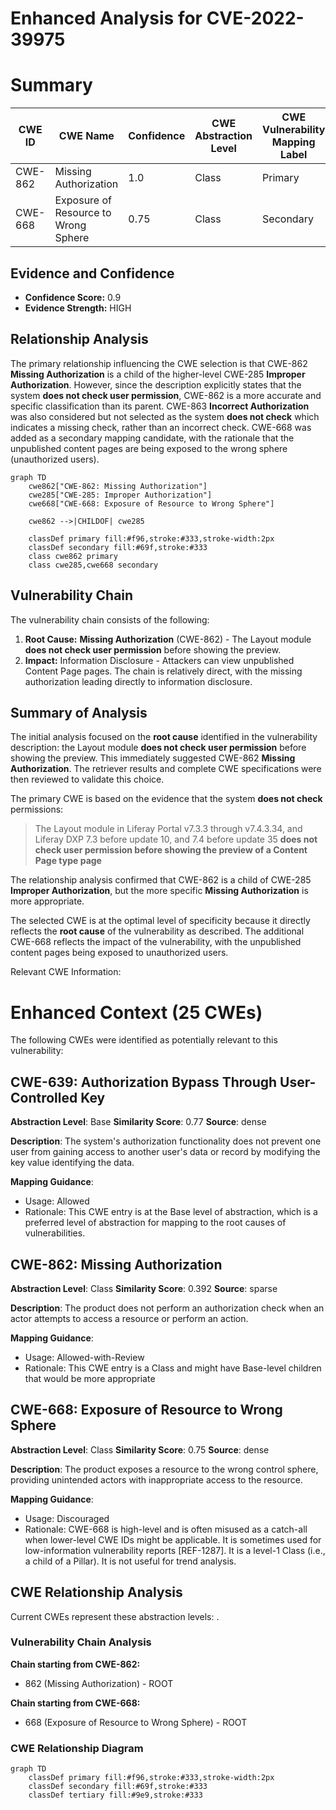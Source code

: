 # Enhanced Analysis for CVE-2022-39975

# Summary
| CWE ID  | CWE Name                      | Confidence | CWE Abstraction Level | CWE Vulnerability Mapping Label | CWE-Vulnerability Mapping Notes |
|---------|-------------------------------|------------|-----------------------|---------------------------------|---------------------------------|
| CWE-862 | Missing Authorization         | 1.0        | Class                 | Primary                          | Allowed-with-Review              |
| CWE-668 | Exposure of Resource to Wrong Sphere | 0.75     | Class                | Secondary                       | Discouraged          |

## Evidence and Confidence

*   **Confidence Score:** 0.9
*   **Evidence Strength:** HIGH

## Relationship Analysis
The primary relationship influencing the CWE selection is that CWE-862 **Missing Authorization** is a child of the higher-level CWE-285 **Improper Authorization**. However, since the description explicitly states that the system **does not check user permission**, CWE-862 is a more accurate and specific classification than its parent. CWE-863 **Incorrect Authorization** was also considered but not selected as the system **does not check** which indicates a missing check, rather than an incorrect check. CWE-668 was added as a secondary mapping candidate, with the rationale that the unpublished content pages are being exposed to the wrong sphere (unauthorized users).

```mermaid
graph TD
    cwe862["CWE-862: Missing Authorization"]
    cwe285["CWE-285: Improper Authorization"]
    cwe668["CWE-668: Exposure of Resource to Wrong Sphere"]
    
    cwe862 -->|CHILDOF| cwe285
    
    classDef primary fill:#f96,stroke:#333,stroke-width:2px
    classDef secondary fill:#69f,stroke:#333
    class cwe862 primary
    class cwe285,cwe668 secondary
```

## Vulnerability Chain
The vulnerability chain consists of the following:
1.  **Root Cause:** **Missing Authorization** (CWE-862) - The Layout module **does not check user permission** before showing the preview.
2.  **Impact:** Information Disclosure - Attackers can view unpublished Content Page pages.
The chain is relatively direct, with the missing authorization leading directly to information disclosure.

## Summary of Analysis
The initial analysis focused on the **root cause** identified in the vulnerability description: the Layout module **does not check user permission** before showing the preview. This immediately suggested CWE-862 **Missing Authorization**. The retriever results and complete CWE specifications were then reviewed to validate this choice.

The primary CWE is based on the evidence that the system **does not check** permissions:
> The Layout module in Liferay Portal v7.3.3 through v7.4.3.34, and Liferay DXP 7.3 before update 10, and 7.4 before update 35 **does not check user permission before showing the preview of a Content Page type page**

The relationship analysis confirmed that CWE-862 is a child of CWE-285 **Improper Authorization**, but the more specific **Missing Authorization** is more appropriate.

The selected CWE is at the optimal level of specificity because it directly reflects the **root cause** of the vulnerability as described.
The additional CWE-668 reflects the impact of the vulnerability, with the unpublished content pages being exposed to unauthorized users.

Relevant CWE Information:

# Enhanced Context (25 CWEs)
The following CWEs were identified as potentially relevant to this vulnerability:

## CWE-639: Authorization Bypass Through User-Controlled Key
**Abstraction Level**: Base
**Similarity Score**: 0.77
**Source**: dense

**Description**:
The system's authorization functionality does not prevent one user from gaining access to another user's data or record by modifying the key value identifying the data.

**Mapping Guidance**:
- Usage: Allowed
- Rationale: This CWE entry is at the Base level of abstraction, which is a preferred level of abstraction for mapping to the root causes of vulnerabilities.

## CWE-862: Missing Authorization
**Abstraction Level**: Class
**Similarity Score**: 0.392
**Source**: sparse

**Description**:
The product does not perform an authorization check when an actor attempts to access a resource or perform an action.

**Mapping Guidance**:
- Usage: Allowed-with-Review
- Rationale: This CWE entry is a Class and might have Base-level children that would be more appropriate

## CWE-668: Exposure of Resource to Wrong Sphere
**Abstraction Level**: Class
**Similarity Score**: 0.75
**Source**: dense

**Description**:
The product exposes a resource to the wrong control sphere, providing unintended actors with inappropriate access to the resource.

**Mapping Guidance**:
- Usage: Discouraged
- Rationale: CWE-668 is high-level and is often misused as a catch-all when lower-level CWE IDs might be applicable. It is sometimes used for low-information vulnerability reports [REF-1287]. It is a level-1 Class (i.e., a child of a Pillar). It is not useful for trend analysis.


## CWE Relationship Analysis

Current CWEs represent these abstraction levels: .


### Vulnerability Chain Analysis

**Chain starting from CWE-862:**
- 862 (Missing Authorization) - ROOT


**Chain starting from CWE-668:**
- 668 (Exposure of Resource to Wrong Sphere) - ROOT



### CWE Relationship Diagram

```mermaid
graph TD
    classDef primary fill:#f96,stroke:#333,stroke-width:2px
    classDef secondary fill:#69f,stroke:#333
    classDef tertiary fill:#9e9,stroke:#333
```